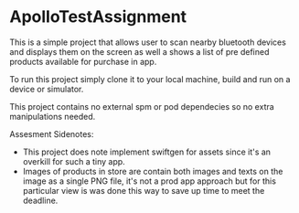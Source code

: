 # ApolloTestAssignment

This is a simple project that allows user to scan nearby bluetooth devices and displays them on the screen as well a shows a list of pre defined products available for purchase in app.

To run this project simply clone it to your local machine, build and run on a device or simulator.

This project contains no external spm or pod dependecies so no extra manipulations needed. 

Assesment Sidenotes: 

- This project does note implement swiftgen for assets since it's an overkill for such a tiny app.
- Images of products in store are contain both images and texts on the image as a single PNG file, it's not a prod app approach but for this particular view is was done this way to save up time to meet the deadline. 
